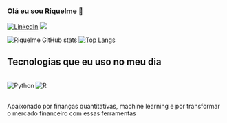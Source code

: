 ### Olá eu sou Riquelme 🙋

[![LinkedIn](https://img.shields.io/badge/LinkedIn-0077B5?style=for-the-badge&logo=linkedin&logoColor=white)](linkedin.com/in/riquelme-avelino-a40ab31a3)
[![](https://img.shields.io/badge/Gmail-D14836?style=for-the-badge&logo=gmail&logoColor=white)](riquelme.a.l@hotmail.com)

![Riquelme GitHub stats](https://github-readme-stats.vercel.app/api?username=riquelme-al&show_icons=true&theme=dracula)
[![Top Langs](https://github-readme-stats.vercel.app/api/top-langs/?username=riquelme-al)](https://github.com/anuraghazra/github-readme-stats)

## Tecnologias que eu uso no meu dia

<div style="display: inline_block"><br/>
  <img aling="center" alt="Python" src="https://img.shields.io/badge/Python-14354C?style=for-the-badge&logo=python&logoColor=white" />
  <img aling="center" alt="R" src="https://img.shields.io/badge/R-276DC3?style=for-the-badge&logo=r&logoColor=white" />
 </div><br/>
 
 Apaixonado por finanças quantitativas, machine learning e por transformar o mercado financeiro com essas ferramentas
